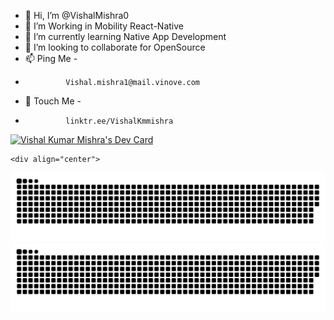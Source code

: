 - 👋 Hi, I’m @VishalMishra0
- 👀 I’m Working in Mobility React-Native
- 🌱 I’m currently learning Native App Development
- 💞️ I’m looking to collaborate for OpenSource
- 📫 Ping Me - 
-              Vishal.mishra1@mail.vinove.com
- 👀 Touch Me -
-              linktr.ee/VishalKmmishra

<a href="https://app.daily.dev/VishalMisra0"><img src="https://api.daily.dev/devcards/37fb2ff2a78949df81f4c818582e44fb.png?r=yvy" width="400" alt="Vishal Kumar Mishra's Dev Card"/></a>


    <div align="center">
 
 ![github contribution grid snake animation](https://raw.githubusercontent.com/AkshatRastogi-1nC0re/AkshatRastogi-1nC0re/output/github-contribution-grid-snake-sissa.svg#gh-dark-mode-only)
![github contribution grid snake animation](https://raw.githubusercontent.com/AkshatRastogi-1nC0re/AkshatRastogi-1nC0re/output/github-contribution-grid-snake-sissa-white.svg#gh-light-mode-only)
  
</div>
